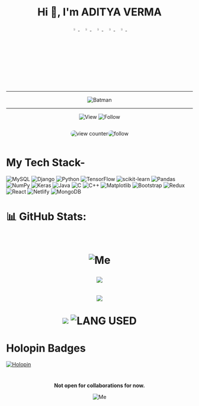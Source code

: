 




<h1 align="center">Hi 👋, I'm ADITYA VERMA</h1>




<p align="center">
  <a href="https://www.linkedin.com/in/aditya-verma-real/">
   <img src="https://img.icons8.com/?size=138&id=CWnQDCef7qg0&format=png" width="4%"/>
    </a><span>&nbsp;</span>
  <a href="https://twitter.com/ADITYAVOFFICIAL">
    <img src="https://img.icons8.com/?size=138&id=Qgk24BQnfPDD&format=png" width="4%"/>
  </a><span>&nbsp;</span>
  <a href="mailto:av4923@srmist.edu.in">
    <img src="https://img.icons8.com/?size=138&id=ImCrEX6dngpa&format=png" width="4%"/>
  </a><span>&nbsp;</span>
  <a href="https://medium.com/@adityav1304">
   <img src="https://img.icons8.com/?size=512&id=VlAoafiMkWGe&format=png" width="4%"/>
    </a><span>&nbsp;</span>
    <a href="https://">
   <img src="https://img.icons8.com/?size=138&id=eIM3rBvyFbHA&format=png" width="4%"/>
    </a><span>&nbsp;</span>
	<hr>
<div align=center>
    <img src="https://media.tenor.com/HFD5Di-0v-8AAAAd/the-batman-stare.gif" alt="Batman">
		<hr>
	
![View](https://komarev.com/ghpvc/?username=ADITYAVOFFICIAL&label=Profile%20views&color=0e75b6&style=flat)
![Follow](https://img.shields.io/github/followers/ADITYAVOFFICIAL.svg?style=social&label=Follow&maxAge=2592000)
<p align="left" style="display: inline-block;"> <img src="https://komarev.com/ghpvc/?username=ADITYAVOFFICIAL&label=Profile%20views&color=0e75b6&style=flat" style="border-radius: 20px;" alt="view counter" /> 
<p align="left" style="display: inline-block;"> <img src="https://img.shields.io/github/followers/ADITYAVOFFICIAL.svg?style=social&label=Follow&maxAge=2592000" style="border-radius: 20px;" alt="follow" /> 
</p>
</div>

   
      
 # My Tech Stack-
![MySQL](https://img.shields.io/badge/mysql-%2300f.svg?style=for-the-badge&logo=mysql&logoColor=white)
![Django](https://img.shields.io/badge/Django-%23092E20.svg?style=for-the-badge&logo=Django&logoColor=white)
![Python](https://img.shields.io/badge/python-3670A0?style=for-the-badge&logo=python&logoColor=ffdd54)
![TensorFlow](https://img.shields.io/badge/TensorFlow-%23FF6F00.svg?style=for-the-badge&logo=TensorFlow&logoColor=white)
![scikit-learn](https://img.shields.io/badge/scikit--learn-%23F7931E.svg?style=for-the-badge&logo=scikit-learn&logoColor=white)
![Pandas](https://img.shields.io/badge/pandas-%23150458.svg?style=for-the-badge&logo=pandas&logoColor=white)
![NumPy](https://img.shields.io/badge/numpy-%23013243.svg?style=for-the-badge&logo=numpy&logoColor=white)
![Keras](https://img.shields.io/badge/Keras-%23D00000.svg?style=for-the-badge&logo=Keras&logoColor=white)
![Java](https://img.shields.io/badge/Java-ED8B00?style=for-the-badge&logo=openjdk&logoColor=black)
![C](https://img.shields.io/badge/c-%2300599C.svg?style=for-the-badge&logo=c&logoColor=white)
![C++](https://img.shields.io/badge/C++-%2300599C.svg?style=for-the-badge&logo=c%2B%2B&logoColor=white)
![Matplotlib](https://img.shields.io/badge/Matplotlib-%2300599C.svg?style=for-the-badge&logo=python&logoColor=white)
![Bootstrap](https://img.shields.io/badge/Bootstrap-563D7C?style=for-the-badge&logo=bootstrap&logoColor=white)
![Redux](https://img.shields.io/badge/Redux-593D88?style=for-the-badge&logo=redux&logoColor=white)
![React](https://img.shields.io/badge/React-20232A?style=for-the-badge&logo=react&logoColor=61DAFB)
![Netlify](https://img.shields.io/badge/Netlify-00C7B7?style=for-the-badge&logo=netlify&logoColor=white)
![MongoDB](https://img.shields.io/badge/MongoDB-4EA94B?style=for-the-badge&logo=mongodb&logoColor=white)

     
# 📊 GitHub Stats:
<h1 align=center>
  <br><img src="https://media.tenor.com/BIIGxr4ujkIAAAAd/ryan-gosling-thumbs-up.gif" alt="Me" style="display: inline-block;"><br>

![](https://github-readme-stats.vercel.app/api?username=ADITYAVOFFICIAL&theme=transparent&hide_border=false&include_all_commits=true&count_private=true)<br/><br/>
![](https://github-readme-streak-stats.herokuapp.com/?user=ADITYAVOFFICIAL&theme=transparent&hide_border=false)<br/><br/>
![](https://github-readme-stats.vercel.app/api/top-langs/username=ADITYAVOFFICIAL&theme=transparent&hide_border=false&include_all_commits=true&count_private=true&layout=compact)
<img align="center" src="https://github-readme-stats.vercel.app/api/top-langs/?username=ADITYAVOFFICIAL&langs_count=8&theme=transparent" alt="LANG USED" />
</h1>

# Holopin Badges
[![Holopin](https://holopin.me/adityavofficial)](https://holopin.io/@adityavofficial)
#

<p align="center">
  <b>Not open for collaborations for now.</b>
     



   
<div align="center">

<div style="text-align:center;">
  <img src="https://media.tenor.com/Vlr5ep-dRXMAAAAd/ryan-gosling-blade-runner2049.gif" alt="Me" style="max-width:100%; height:auto;">
</div>
</div>
